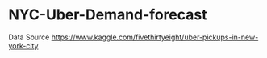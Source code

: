 # NYC-Uber-Demand-forecast
Data Source
https://www.kaggle.com/fivethirtyeight/uber-pickups-in-new-york-city
